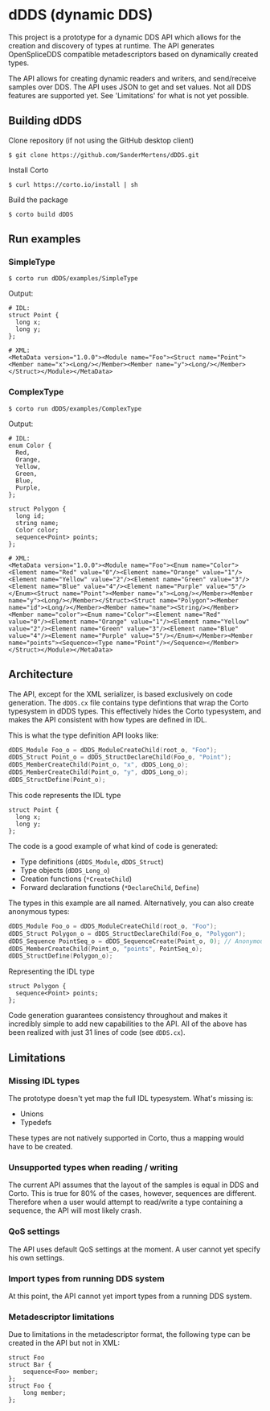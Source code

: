 
# dDDS (dynamic DDS)

This project is a prototype for a dynamic DDS API which allows for the creation and discovery of types at runtime. The API generates
OpenSpliceDDS compatible metadescriptors based on dynamically created types.

The API allows for creating dynamic readers and writers, and send/receive samples over DDS. The API uses JSON to get and set values. Not all DDS features are supported yet. See 'Limitations' for what is not yet possible.

## Building dDDS

Clone repository (if not using the GitHub desktop client)
```
$ git clone https://github.com/SanderMertens/dDDS.git
```

Install Corto
```
$ curl https://corto.io/install | sh
```

Build the package
```
$ corto build dDDS
```

## Run examples
### SimpleType
```
$ corto run dDDS/examples/SimpleType
```
Output:
```
# IDL:
struct Point {
  long x;
  long y;
};

# XML:
<MetaData version="1.0.0"><Module name="Foo"><Struct name="Point"><Member name="x"><Long/></Member><Member name="y"><Long/></Member></Struct></Module></MetaData>
```

### ComplexType
```
$ corto run dDDS/examples/ComplexType
```
Output:
```
# IDL:
enum Color {
  Red,
  Orange,
  Yellow,
  Green,
  Blue,
  Purple,
};

struct Polygon {
  long id;
  string name;
  Color color;
  sequence<Point> points;
};

# XML:
<MetaData version="1.0.0"><Module name="Foo"><Enum name="Color"><Element name="Red" value="0"/><Element name="Orange" value="1"/><Element name="Yellow" value="2"/><Element name="Green" value="3"/><Element name="Blue" value="4"/><Element name="Purple" value="5"/></Enum><Struct name="Point"><Member name="x"><Long/></Member><Member name="y"><Long/></Member></Struct><Struct name="Polygon"><Member name="id"><Long/></Member><Member name="name"><String/></Member><Member name="color"><Enum name="Color"><Element name="Red" value="0"/><Element name="Orange" value="1"/><Element name="Yellow" value="2"/><Element name="Green" value="3"/><Element name="Blue" value="4"/><Element name="Purple" value="5"/></Enum></Member><Member name="points"><Sequence><Type name="Point"/></Sequence></Member></Struct></Module></MetaData>

```

## Architecture
The API, except for the XML serializer, is based  exclusively on code generation. The `dDDS.cx` file contains type defintions that wrap
the Corto typesystem in dDDS types. This effectively hides the Corto typesystem, and makes the API consistent with how types are 
defined in IDL.

This is what the type definition API looks like:
```c
dDDS_Module Foo_o = dDDS_ModuleCreateChild(root_o, "Foo");
dDDS_Struct Point_o = dDDS_StructDeclareChild(Foo_o, "Point");
dDDS_MemberCreateChild(Point_o, "x", dDDS_Long_o);
dDDS_MemberCreateChild(Point_o, "y", dDDS_Long_o);
dDDS_StructDefine(Point_o);
```
This code represents the IDL type
```idl
struct Point {
  long x;
  long y;
};
```

The code is a good example of what kind of code is generated:
 * Type definitions (`dDDS_Module`, `dDDS_Struct`)
 * Type objects (`dDDS_Long_o`)
 * Creation functions (`*CreateChild`)
 * Forward declaration functions (`*DeclareChild`, `Define`)

The types in this example are all named. Alternatively, you can also create anonymous types:
```c
dDDS_Module Foo_o = dDDS_ModuleCreateChild(root_o, "Foo");
dDDS_Struct Polygon_o = dDDS_StructDeclareChild(Foo_o, "Polygon");
dDDS_Sequence PointSeq_o = dDDS_SequenceCreate(Point_o, 0); // Anonymous sequence type
dDDS_MemberCreateChild(Point_o, "points", PointSeq_o);
dDDS_StructDefine(Polygon_o);
```
Representing the IDL type
```idl
struct Polygon {
  sequence<Point> points;
};
```
Code generation guarantees consistency throughout and makes it incredibly simple to add new capabilities to the API. 
All of the above has been realized with just 31 lines of code (see `dDDS.cx`).

## Limitations
### Missing IDL types
The prototype doesn't yet map the full IDL typesystem. What's missing is:
 * Unions
 * Typedefs
 
These types are not natively supported in Corto, thus a mapping would have to be created. 

### Unsupported types when reading / writing
The current API assumes that the layout of the samples is equal in DDS and Corto. This is true for 80% of the cases, however, sequences are different. Therefore when a user would attempt to read/write a type containing a sequence, the API will most likely crash.

### QoS settings
The API uses default QoS settings at the moment. A user cannot yet specify his own settings.

### Import types from running DDS system
At this point, the API cannot yet import types from a running DDS system.

### Metadescriptor limitations
Due to limitations in the metadescriptor format, the following type can be created in the API but not in XML:
```
struct Foo
struct Bar {
    sequence<Foo> member;
};
struct Foo {
    long member;
};
```
